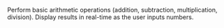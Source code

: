 Perform basic arithmetic operations (addition, subtraction, multiplication, division).
Display results in real-time as the user inputs numbers.